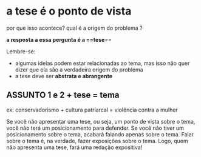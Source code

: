 # a tese é o ponto de vista 

por que isso acontece? qual é a origem do problema ?

**a resposta a essa pergunta é a ==tese**==

Lembre-se:
- algumas ideias podem estar relacionadas ao tema, mas isso não quer dizer que ela são a verdadeira origem do problema 
- a tese deve ser **abstrata  e abrangente**


## ASSUNTO 1 e 2 + tese = tema

ex: conservadorismo + cultura patriarcal = violência contra a mulher 

Se você não apresentar uma tese, ou seja, um ponto de vista sobre o tema, você não terá um posicionamento para defender.
Se você não tiver um posicionamento sobre o tema, acabará falando apenas sobre o tema. Falar sobre o tema é, na verdade, fazer exposições sobre o tema. Logo, quem não apresenta uma tese, fará uma redação expositiva!